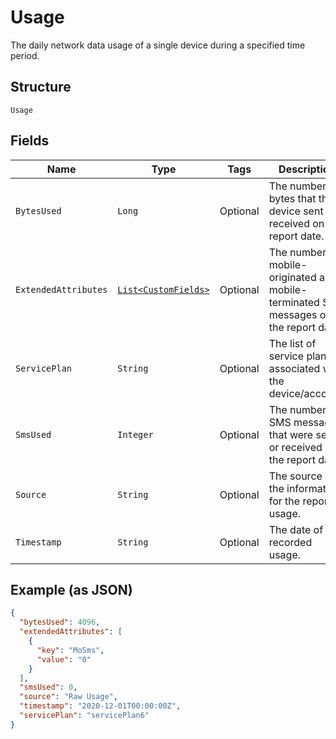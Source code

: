 
# Usage

The daily network data usage of a single device during a specified time period.

## Structure

`Usage`

## Fields

| Name | Type | Tags | Description | Getter | Setter |
|  --- | --- | --- | --- | --- | --- |
| `BytesUsed` | `Long` | Optional | The number of bytes that the device sent or received on the report date. | Long getBytesUsed() | setBytesUsed(Long bytesUsed) |
| `ExtendedAttributes` | [`List<CustomFields>`](../../doc/models/custom-fields.md) | Optional | The number of mobile-originated and mobile-terminated SMS messages on the report date. | List<CustomFields> getExtendedAttributes() | setExtendedAttributes(List<CustomFields> extendedAttributes) |
| `ServicePlan` | `String` | Optional | The list of service plans associated with the device/account. | String getServicePlan() | setServicePlan(String servicePlan) |
| `SmsUsed` | `Integer` | Optional | The number of SMS messages that were sent or received on the report date. | Integer getSmsUsed() | setSmsUsed(Integer smsUsed) |
| `Source` | `String` | Optional | The source of the information for the reported usage. | String getSource() | setSource(String source) |
| `Timestamp` | `String` | Optional | The date of the recorded usage. | String getTimestamp() | setTimestamp(String timestamp) |

## Example (as JSON)

```json
{
  "bytesUsed": 4096,
  "extendedAttributes": [
    {
      "key": "MoSms",
      "value": "0"
    }
  ],
  "smsUsed": 0,
  "source": "Raw Usage",
  "timestamp": "2020-12-01T00:00:00Z",
  "servicePlan": "servicePlan6"
}
```

